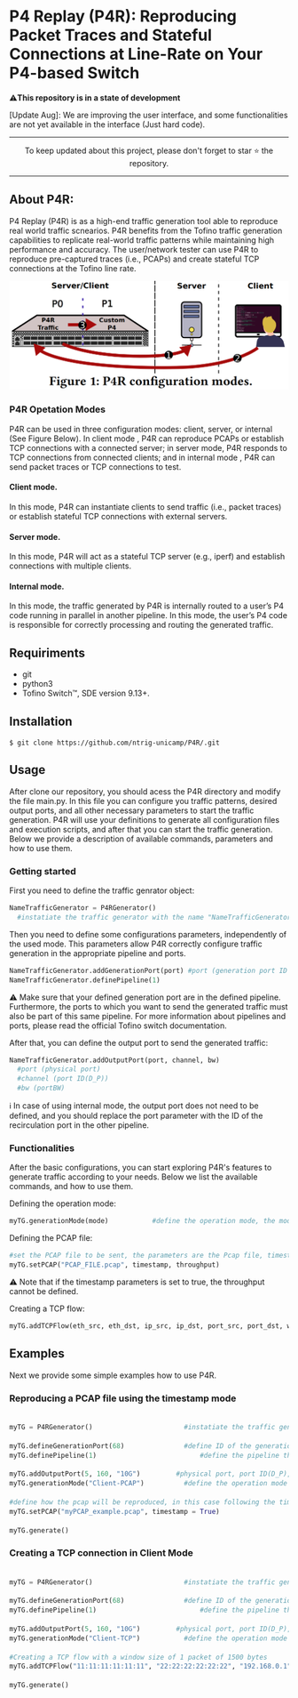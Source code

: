 # P4 Replay (P4R): Reproducing Packet Traces and Stateful Connections at Line-Rate on Your P4-based Switch

⚠️**This repository is in a state of development**

[Update Aug]: We are improving the user interface, and some functionalities are not yet available in the interface (Just hard code).

___
<p align="center">
  To keep updated about this project, please don't forget to star ⭐️ the repository.
</p>

___


## About P4R:

P4 Replay (P4R) is as a high-end traffic generation tool able to reproduce real world traffic scnearios. P4R benefits from the Tofino traffic generation capabilities to replicate real-world traffic patterns while maintaining high performance and accuracy. The user/network tester can use P4R to reproduce pre-captured traces (i.e., PCAPs) and create stateful TCP connections at the Tofino line rate.

![Alt text](https://github.com/intrig-unicamp/P4R/blob/main/images/figure_1.png) 

### P4R Opetation Modes
P4R can be used in three configuration modes: client, server, or internal (See Figure Below). In client mode , P4R can reproduce PCAPs or establish TCP connections with a connected server; in server mode, P4R responds to TCP connections from connected clients; and in internal mode , P4R can send packet traces or TCP connections to test.


#### Client mode. 
In this mode, P4R can instantiate clients to send traffic (i.e., packet traces) or establish stateful TCP connections with external servers. 

#### Server mode. 
In this mode, P4R will act as a stateful TCP server (e.g., iperf) and establish connections with multiple clients.

#### Internal mode. 
In this mode, the traffic generated by P4R is internally routed to a user’s P4 code running in parallel in another pipeline. In this mode, the user’s P4 code is responsible for correctly processing and routing the generated traffic.


## Requiriments

- git
- python3
- Tofino Switch™, SDE version 9.13+.

## Installation
```terminal
$ git clone https://github.com/ntrig-unicamp/P4R/.git
```
## Usage

After clone our repository, you should acess the P4R directory and modify the file main.py. In this file you can configure you traffic patterns, desired output ports, and all other necessary parameters to start the traffic generation. P4R will use your definitions to generate all configuration files and execution scripts, and after that you can start the traffic generation. Below we provide a description of available commands, parameters and how to use them.

### Getting started
First you need to define the traffic genrator object:

```python
NameTrafficGenerator = P4RGenerator()
  #instatiate the traffic generator with the name "NameTrafficGenerator"
```
Then you need to define some configurations parameters, independently of the used mode. This parameters allow P4R correctly configure traffic generation in the appropriate pipeline and ports.
```python
NameTrafficGenerator.addGenerationPort(port) #port (generation port ID on Tofino)
NameTrafficGenerator.definePipeline(1)
```

⚠️ Make sure that your defined generation port are in the defined pipeline. Furthermore, the ports to which you want to send the generated traffic must also be part of this same pipeline. For more information about pipelines and ports, please read the official Tofino switch documentation.

After that, you can define the output port to send the generated traffic:


```python
NameTrafficGenerator.addOutputPort(port, channel, bw)
  #port (physical port)
  #channel (port ID(D_P))
  #bw (portBW)
```

ℹ️ In case of using internal mode, the output port does not need to be defined, and you should replace the port parameter with the ID of the recirculation port in the other pipeline.

### Functionalities
After the basic configurations, you can start exploring P4R's features to generate traffic according to your needs. Below we list the available commands, and how to use them.

Defining the operation mode:
```python
myTG.generationMode(mode)		  	#define the operation mode, the modes can be "Client-PCAP, Client-TCP, Server-TCP, Internal" 
```

Defining the PCAP file:
```python
#set the PCAP file to be sent, the parameters are the Pcap file, timestamp is a bool that define if the reproduction will follow the original timestamps, and if this boolean is false, the pcap will be repeated and you can definen a desired throughput in the last parameter.
myTG.setPCAP("PCAP_FILE.pcap", timestamp, throughput)
```
⚠️ Note that if the timestamp parameters is set to true, the throughput cannot be defined.


Creating a TCP flow:
```python
myTG.addTCPFlow(eth_src, eth_dst, ip_src, ip_dst, port_src, port_dst, window)		  	#add a new TCP flow to be started 
```


## Examples
Next we provide some simple examples how to use P4R. 


### Reproducing a PCAP file using the timestamp mode
```python

myTG = P4RGenerator()                    	#instatiate the traffic generator

myTG.defineGenerationPort(68)            	#define ID of the generation port
myTG.definePipeline(1)				      	    #define the pipeline that P4R will run

myTG.addOutputPort(5, 160, "10G")         #physical port, port ID(D_P), portBW
myTG.generationMode("Client-PCAP")		  	#define the operation mode

#define how the pcap will be reproduced, in this case following the timestamps
myTG.setPCAP("myPCAP_example.pcap", timestamp = True)	

myTG.generate()	
```
### Creating a TCP connection in Client Mode
```python

myTG = P4RGenerator()                    	#instatiate the traffic generator

myTG.defineGenerationPort(68)            	#define ID of the generation port
myTG.definePipeline(1)				      	    #define the pipeline that P4R will run

myTG.addOutputPort(5, 160, "10G")         #physical port, port ID(D_P), portBW
myTG.generationMode("Client-TCP")		  	#define the operation mode

#Creating a TCP flow with a window size of 1 packet of 1500 bytes
myTG.addTCPFlow("11:11:11:11:11:11", "22:22:22:22:22:22", "192.168.0.1", "192.168.0.2", 3000, 5001, 1)

myTG.generate()	
```

